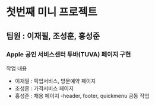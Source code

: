 # 첫번째 미니 프로젝트

## 팀원 : 이재필, 조성훈, 홍성준

### Apple 공인 서비스센터 투바(TUVA) 페이지 구현

작업 내용
- 이재필 : 픽업서비스, 방문예약 페이지
- 조성훈 : 가격서비스 페이지
- 홍성준 : 채용 페이지
-header, footer, quickmenu 공동 작업
